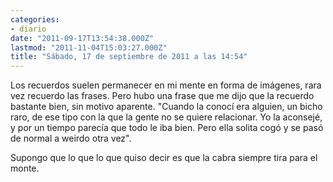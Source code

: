 ```yaml
---
categories:
- diario
date: "2011-09-17T13:54:38.000Z"
lastmod: "2011-11-04T15:03:27.000Z"
title: "Sábado, 17 de septiembre de 2011 a las 14:54"
---
```


Los recuerdos suelen permanecer en mi mente en forma de imágenes, rara vez recuerdo las frases. Pero hubo una frase que me dijo que la recuerdo bastante bien, sin motivo aparente. "Cuando la conocí­ era alguien, un bicho raro, de ese tipo con la que la gente no se quiere relacionar. Yo la aconsejé, y por un tiempo parecí­a que todo le iba bien. Pero ella solita cogó y se pasó de normal a weirdo otra vez".

Supongo que lo que lo que quiso decir es que la cabra siempre tira para el monte.
